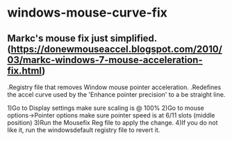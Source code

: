 # windows-mouse-curve-fix
 Markc's mouse fix just simplified. (https://donewmouseaccel.blogspot.com/2010/03/markc-windows-7-mouse-acceleration-fix.html)
--------------------------------------------------------------------------------------------------
.Registry file that removes Window mouse pointer acceleration.
.Redefines the accel curve used by the 'Enhance pointer precision' to a be straight line.


1)Go to Display settings make sure scaling is @ 100%
2)Go to mouse options->Pointer options make sure pointer speed is at 6/11 slots (middle position)
3)Run the Mousefix Reg file to apply the change.
4)If you do not like it, run the windowsdefault registry file to revert it.
